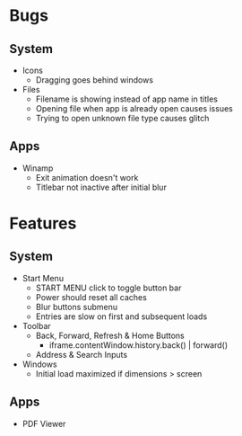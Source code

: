 # Bugs

## System

- Icons
  - Dragging goes behind windows
- Files
  - Filename is showing instead of app name in titles
  - Opening file when app is already open causes issues
  - Trying to open unknown file type causes glitch

## Apps

- Winamp
  - Exit animation doesn't work
  - Titlebar not inactive after initial blur

# Features

## System

- Start Menu
  - START MENU click to toggle button bar
  - Power should reset all caches
  - Blur buttons submenu
  - Entries are slow on first and subsequent loads
- Toolbar
  - Back, Forward, Refresh & Home Buttons
    - iframe.contentWindow.history.back() | forward()
  - Address & Search Inputs
- Windows
  - Initial load maximized if dimensions > screen

## Apps

- PDF Viewer
